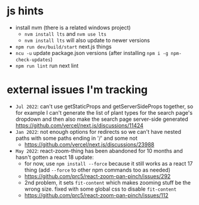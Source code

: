 # js hints

- install nvm (there is a related windows project)
  - `nvm install lts` and `nvm use lts`
  - `nvm install lts` will also update to newer versions
- `npm run dev/build/start` next.js things
- `ncu -u` update package.json versions (after installing `npm i -g npm-check-updates`)
- `npm run lint` run next lint

# external issues I'm tracking

- `Jul 2022`: can't use getStaticProps and getServerSideProps together, so for example I can't generate the list of plant types for the search page's dropdown and then also make the search page server-side generated https://github.com/vercel/next.js/discussions/11424
- `Jan 2022`: not enough options for redirects so we can't have nested paths with some paths ending in '/' and some not
  - https://github.com/vercel/next.js/discussions/23988
- `May 2022`: react-zoom-thing has been abandoned for 10 months and hasn't gotten a react 18 update:
  - for now, use `npm install --force` because it still works as a react 17 thing (add `--force` to other npm commands too as needed)
  - https://github.com/prc5/react-zoom-pan-pinch/issues/292
  - 2nd problem, it sets `fit-content` which makes zooming stuff be the wrong size. fixed with some global css to disable `fit-content`
  - https://github.com/prc5/react-zoom-pan-pinch/issues/112
